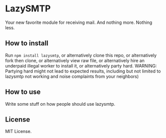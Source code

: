 # LazySMTP
Your new favorite module for receiving mail. And nothing more. Nothing less.

## How to install
Run `npm install lazysmtp`, or alternatively clone this repo, or alternatively fork then clone, or alternatively view raw file, or alternatively hire an underpaid illegal worker to install it, or alternatively party hard. WARNING: Partying hard might not lead to expected results, including but not limited to lazysmtp not working and noise complaints from your neighbors)
 
## How to use
Write some stuff on how people should use lazysmtp.

## License
MIT License.
